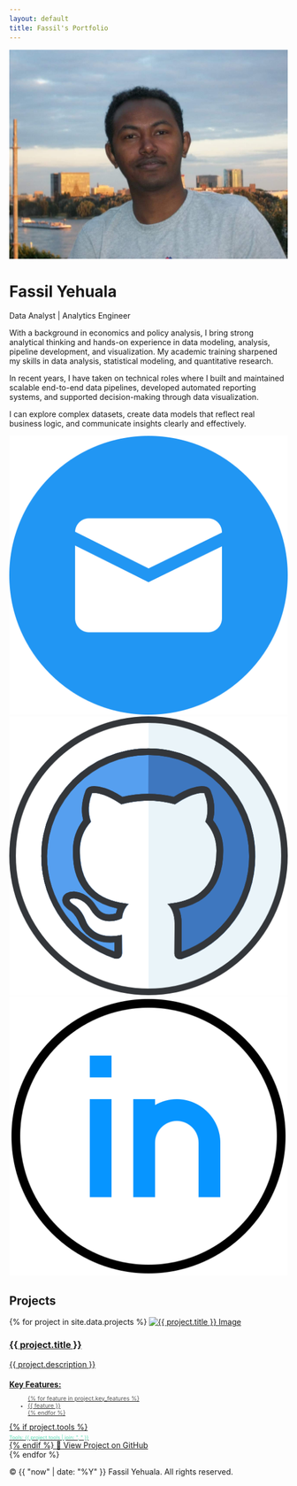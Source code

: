 ```yaml
---
layout: default
title: Fassil's Portfolio
---
```


<div class="layout">

  <!-- Sidebar -->
  <div class="sidebar">
    <img src="images/profile.JPG" alt="Profile Photo" class="profile-pic" />
    <h1>Fassil Yehuala</h1>
    <p class="title">Data Analyst | Analytics Engineer</p>
    <div class="about-text">
    <p>
      With a background in economics and policy analysis, I bring strong analytical thinking and hands-on experience in data modeling, analysis, pipeline development, and visualization. My academic training sharpened my skills in data analysis, statistical modeling, and quantitative research.
    </p>
    <p>
      In recent years, I have taken on technical roles where I built and maintained scalable end-to-end data pipelines, developed automated reporting systems, and supported decision-making through data visualization.
    </p>
    <p>
     I can explore complex datasets, create data models that reflect real business logic, and communicate insights clearly and effectively.
    </p>
    </div>
    <div class="contact-icons">
      <a href="mailto:fassil.yehuala@gmail.com"><img src="/images/mail.png" alt="Email" /></a>
      <a href="https://github.com/fassilsis" target="_blank"><img src="/images/github.png" alt="GitHub" /></a>
      <a href="https://linkedin.com/in/fassil-s-yehuala" target="_blank"><img src="/images/linkedin.png" alt="LinkedIn" /></a>
    </div>
  </div>
  <!-- Main Content -->
  <div class="main-content">
    <!-- Projects Section -->
    <section id="projects" class="section">
      <h2>Projects</h2>
      <div class="projects-list">
        {% for project in site.data.projects %}
        <a href="{{ project.link }}" class="project-row" target="_blank">
          <img src="{{ project.image }}" alt="{{ project.title }} Image" class="project-img" />
          <div class="project-details">
            <h3>{{ project.title }}</h3>
            <p>{{ project.description }}</p>
            <h4 style="margin-bottom: 0.3em;">Key Features:</h4>
              <ul style="font-size: 0.75em; margin-left: 1.5em; color: #555;">
                {% for feature in project.key_features %}
                  <li>{{ feature }}</li>
                {% endfor %}
              </ul>
                {% if project.tools %}
                <div style="font-size: 0.65em; color: #52d9b1; margin-top: 0.5em; display: flex; align-items: center; gap: 0.3em;">
                  <span>Tools: {{ project.tools | join: ", " }}</span>
                </div>
                {% endif %}
            <span class="project-link">🔗 View Project on GitHub</span>
          </div>
        </a>
        {% endfor %}
      </div>
    </section>
    <footer class="footer">
      <p>&copy; {{ "now" | date: "%Y" }} Fassil Yehuala. All rights reserved.</p>
    </footer>

  </div>

</div>

